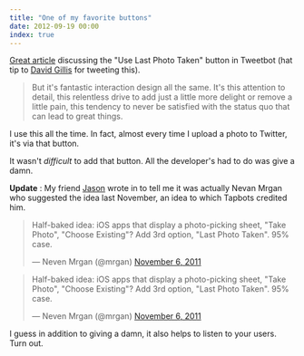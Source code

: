 ```yaml
---
title: "One of my favorite buttons"
date: 2012-09-19 00:00
index: true
---
```


[Great article](http://fuckjetpacks.com/read/one_of_my_favorite_buttons) discussing the "Use Last Photo Taken" button in Tweetbot (hat tip to [David Gillis](https://twitter.com/davegillis) for tweeting this).

> But it's fantastic interaction design all the same. It's this attention to detail, this relentless drive to add just a little more delight or remove a little pain, this tendency to never be satisfied with the status quo that can lead to great things.

I use this all the time. In fact, almost every time I upload a photo to Twitter, it's via that button.

It wasn't _difficult_ to add that button. All the developer's had to do was give a damn.

**Update** : My friend [Jason](http://twitter.com/jasonbrennan) wrote in to tell me it was actually Nevan Mrgan who suggested the idea last November, an idea to which Tapbots credited him.

<blockquote class="twitter-tweet">
  <p>Half-baked idea: iOS apps that display a photo-picking sheet, "Take Photo", "Choose Existing"? Add 3rd option, "Last Photo Taken". 95% case.</p>— Neven Mrgan (@mrgan) <a href="https://twitter.com/mrgan/status/133311995125575681" data-datetime="2011-11-06T22:37:11+00:00">November 6, 2011</a>
</blockquote>
<script src="//platform.twitter.com/widgets.js" charset="utf-8"></script>

> Half-baked idea: iOS apps that display a photo-picking sheet, "Take Photo", "Choose Existing"? Add 3rd option, "Last Photo Taken". 95% case.
> 
> — Neven Mrgan (@mrgan) [November 6, 2011](https://twitter.com/mrgan/status/133311995125575681)<script src="//platform.twitter.com/widgets.js" charset="utf-8"></script>

I guess in addition to giving a damn, it also helps to listen to your users. Turn out.

<!-- more -->
